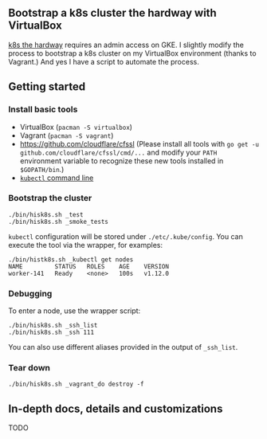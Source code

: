 ## Bootstrap a k8s cluster the hardway with VirtualBox

[k8s the hardway](https://github.com/kelseyhightower/kubernetes-the-hard-way)
requires an admin access on GKE.
I slightly modify the process to bootstrap a k8s cluster
on my VirtualBox environment (thanks to Vagrant.)
And yes I have a script to automate the process.

## Getting started

### Install basic tools

* VirtualBox (`pacman -S virtualbox`)
* Vagrant (`pacman -S vagrant`)
* https://github.com/cloudflare/cfssl (Please install all tools with
  `go get -u github.com/cloudflare/cfssl/cmd/...` and modify your `PATH`
  environment variable to recognize these new tools installed in `$GOPATH/bin`.)
* [`kubectl` command line](https://kubernetes.io/docs/tasks/tools/install-kubectl/#install-kubectl-binary-using-curl)

### Bootstrap the cluster

```
./bin/hisk8s.sh _test
./bin/hisk8s.sh _smoke_tests
```

`kubectl` configuration will be stored under `./etc/.kube/config`.
You can execute the tool via the wrapper, for examples:

```
./bin/histk8s.sh _kubectl get nodes
NAME         STATUS   ROLES    AGE    VERSION
worker-141   Ready    <none>   100s   v1.12.0
```

### Debugging

To enter a node, use the wrapper script:

```
./bin/hisk8s.sh _ssh_list
./bin/hisk8s.sh _ssh 111
```

You can also use different aliases provided in the output of `_ssh_list`.

### Tear down

```
./bin/hisk8s.sh _vagrant_do destroy -f
```

## In-depth docs, details and customizations

TODO
